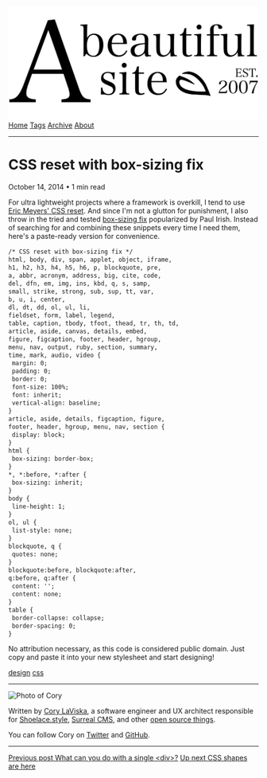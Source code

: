 <a href="../../index.html" class="header-link"><img src="../../images/logos/wordmark.svg" alt="A Beautiful Site" class="wordmark" /></a> <a href="../../index.html" class="nav-item">Home</a> <a href="../../tags/index.html" class="nav-item">Tags</a> <a href="../index.html" class="nav-item">Archive</a> <a href="../../about/index.html" class="nav-item">About</a>

---

# CSS reset with box-sizing fix

October 14, 2014 • 1 min read

For ultra lightweight projects where a framework is overkill, I tend to use [Eric Meyers' CSS reset](http://meyerweb.com/eric/tools/css/reset/). And since I'm not a glutton for punishment, I also throw in the tried and tested [box-sizing fix](http://www.paulirish.com/2012/box-sizing-border-box-ftw/) popularized by Paul Irish. Instead of searching for and combining these snippets every time I need them, here's a paste-ready version for convenience.

    /* CSS reset with box-sizing fix */
    html, body, div, span, applet, object, iframe,
    h1, h2, h3, h4, h5, h6, p, blockquote, pre,
    a, abbr, acronym, address, big, cite, code,
    del, dfn, em, img, ins, kbd, q, s, samp,
    small, strike, strong, sub, sup, tt, var,
    b, u, i, center,
    dl, dt, dd, ol, ul, li,
    fieldset, form, label, legend,
    table, caption, tbody, tfoot, thead, tr, th, td,
    article, aside, canvas, details, embed,
    figure, figcaption, footer, header, hgroup,
    menu, nav, output, ruby, section, summary,
    time, mark, audio, video {
     margin: 0;
     padding: 0;
     border: 0;
     font-size: 100%;
     font: inherit;
     vertical-align: baseline;
    }
    article, aside, details, figcaption, figure,
    footer, header, hgroup, menu, nav, section {
     display: block;
    }
    html {
     box-sizing: border-box;
    }
    *, *:before, *:after {
     box-sizing: inherit;
    }
    body {
     line-height: 1;
    }
    ol, ul {
     list-style: none;
    }
    blockquote, q {
     quotes: none;
    }
    blockquote:before, blockquote:after,
    q:before, q:after {
     content: '';
     content: none;
    }
    table {
     border-collapse: collapse;
     border-spacing: 0;
    }

No attribution necessary, as this code is considered public domain. Just copy and paste it into your new stylesheet and start designing!

<a href="../../tags/design/index.html" class="post-tag">design</a> <a href="../../tags/css/index.html" class="post-tag">css</a>

---

<img src="http://0.gravatar.com/avatar/bf1b3b95fd5b096a3592247c29667b33?s=512" alt="Photo of Cory" class="avatar avatar-small" />

Written by [Cory LaViska](../../index-4.html), a software engineer and UX architect responsible for [Shoelace.style](https://shoelace.style/), [Surreal CMS](https://www.surrealcms.com/), and other [open source things](https://github.com/claviska).

You can follow Cory on [Twitter](https://twitter.com/claviska) and [GitHub](https://github.com/claviska).

---

<a href="../what-can-you-do-with-a-single-div/index.html" class="post-nav-previous"><span class="small">Previous post</span> What can you do with a single &lt;div&gt;?</a> <a href="../css-shapes-are-here/index.html" class="post-nav-next"><span class="small">Up next</span> CSS shapes are here</a>

